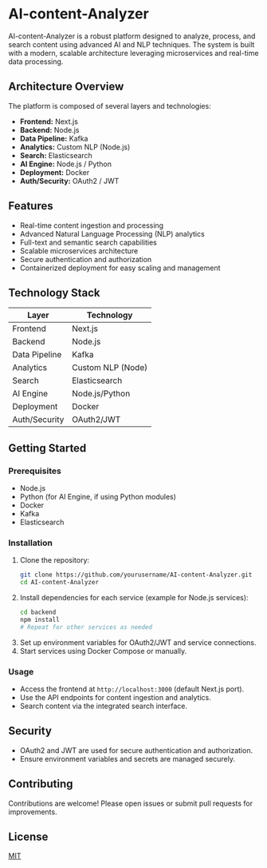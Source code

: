 # AI-content-Analyzer

AI-content-Analyzer is a robust platform designed to analyze, process, and search content using advanced AI and NLP techniques. The system is built with a modern, scalable architecture leveraging microservices and real-time data processing.

## Architecture Overview

The platform is composed of several layers and technologies:

- **Frontend:** Next.js
- **Backend:** Node.js
- **Data Pipeline:** Kafka
- **Analytics:** Custom NLP (Node.js)
- **Search:** Elasticsearch
- **AI Engine:** Node.js / Python
- **Deployment:** Docker
- **Auth/Security:** OAuth2 / JWT

## Features

- Real-time content ingestion and processing
- Advanced Natural Language Processing (NLP) analytics
- Full-text and semantic search capabilities
- Scalable microservices architecture
- Secure authentication and authorization
- Containerized deployment for easy scaling and management

## Technology Stack

| Layer           | Technology         |
|----------------|-------------------|
| Frontend       | Next.js           |
| Backend        | Node.js           |
| Data Pipeline  | Kafka             |
| Analytics      | Custom NLP (Node) |
| Search         | Elasticsearch     |
| AI Engine      | Node.js/Python    |
| Deployment     | Docker            |
| Auth/Security  | OAuth2/JWT        |

## Getting Started

### Prerequisites
- Node.js
- Python (for AI Engine, if using Python modules)
- Docker
- Kafka
- Elasticsearch

### Installation
1. Clone the repository:
   ```bash
   git clone https://github.com/yourusername/AI-content-Analyzer.git
   cd AI-content-Analyzer
   ```
2. Install dependencies for each service (example for Node.js services):
   ```bash
   cd backend
   npm install
   # Repeat for other services as needed
   ```
3. Set up environment variables for OAuth2/JWT and service connections.
4. Start services using Docker Compose or manually.

### Usage
- Access the frontend at `http://localhost:3000` (default Next.js port).
- Use the API endpoints for content ingestion and analytics.
- Search content via the integrated search interface.

## Security
- OAuth2 and JWT are used for secure authentication and authorization.
- Ensure environment variables and secrets are managed securely.

## Contributing
Contributions are welcome! Please open issues or submit pull requests for improvements.

## License
[MIT](LICENSE) 
